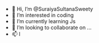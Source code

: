 - 👋 Hi, I’m @SuraiyaSultanaSweety
- 👀 I’m interested in coding 
- 🌱 I’m currently learning Js
- 💞️ I’m looking to collaborate on ...
- 📫 l

<!---
SuraiyaSultanaSweety/SuraiyaSultanaSweety is a ✨ special ✨ repository because its `README.md` (this file) appears on your GitHub profile.
You can click the Preview link to take a look at your changes.
--->
